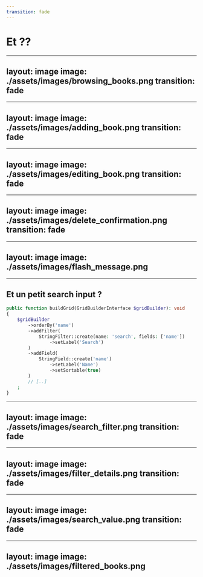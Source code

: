```yaml
---
transition: fade
---
```


# Et ??

---
layout: image
image: ./assets/images/browsing_books.png
transition: fade
---

---
layout: image
image: ./assets/images/adding_book.png
transition: fade
---

---
layout: image
image: ./assets/images/editing_book.png
transition: fade
---

---
layout: image
image: ./assets/images/delete_confirmation.png
transition: fade
---

---
layout: image
image: ./assets/images/flash_message.png
---

---

## Et un petit search input ?

```php {5-8}
public function buildGrid(GridBuilderInterface $gridBuilder): void
{
    $gridBuilder
        ->orderBy('name')
        ->addFilter(
            StringFilter::create(name: 'search', fields: ['name'])
                ->setLabel('Search')
        )
        ->addField(
            StringField::create('name')
                ->setLabel('Name')
                ->setSortable(true)
        )
        // [..]
    ;
}
```

---
layout: image
image: ./assets/images/search_filter.png
transition: fade
---

---
layout: image
image: ./assets/images/filter_details.png
transition: fade
---

---
layout: image
image: ./assets/images/search_value.png
transition: fade
---

---
layout: image
image: ./assets/images/filtered_books.png
---
